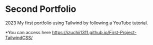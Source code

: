 # Second Portfolio 

2023 My first portfolio using Tailwind by following a YouTube tutorial. 

*You can access here https://izuchii1311.github.io/First-Project-TailwindCSS/
